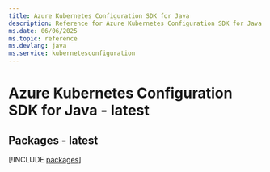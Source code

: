 ```yaml
---
title: Azure Kubernetes Configuration SDK for Java
description: Reference for Azure Kubernetes Configuration SDK for Java
ms.date: 06/06/2025
ms.topic: reference
ms.devlang: java
ms.service: kubernetesconfiguration
---
```

# Azure Kubernetes Configuration SDK for Java - latest
## Packages - latest
[!INCLUDE [packages](kubernetes-configuration-index.md)]